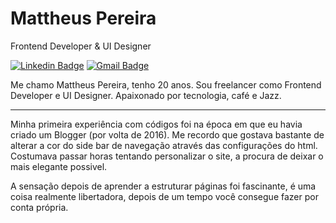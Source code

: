 # Mattheus Pereira

Frontend Developer & UI Designer

[![Linkedin Badge](https://img.shields.io/badge/-Mattheus%20Pereira-black?style=flat-square&logo=Linkedin&logoColor=96ff00&link=https://www.linkedin.com/in/mattheuspereira/)](//www.linkedin.com/in/mattheuspereira/) 
[![Gmail Badge](https://img.shields.io/badge/-mattheusp382@gmail.com-black?style=flat-square&logo=Gmail&logoColor=96ff00&link=mailto:mattheusp382@gmail.com)](mailto:mattheusp382@gmail.com)

Me chamo Mattheus Pereira, tenho 20 anos. Sou freelancer como Frontend Developer e UI Designer. Apaixonado por tecnologia, café e Jazz.

<hr>

Minha primeira experiência com códigos foi na época em que eu havia criado um Blogger (por volta de 2016). Me recordo que gostava bastante de alterar a cor do side bar de navegação através das configurações do html. Costumava passar horas tentando personalizar o site, a procura de deixar o mais elegante possivel.
<br>
<p align="left">
  A sensação depois de aprender a estruturar páginas foi fascinante, é uma coisa realmente libertadora, depois de um tempo você consegue fazer por conta própria.
</p>
